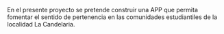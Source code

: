 En el presente proyecto se pretende construir una APP que permita fomentar el sentido de pertenencia en las comunidades estudiantiles
de la localidad La Candelaria.
